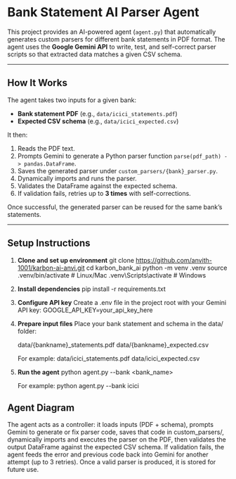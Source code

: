 # Bank Statement AI Parser Agent

This project provides an AI-powered agent (`agent.py`) that automatically generates custom parsers for different bank statements in PDF format. The agent uses the **Google Gemini API** to write, test, and self-correct parser scripts so that extracted data matches a given CSV schema.

---

## How It Works

The agent takes two inputs for a given bank:
- **Bank statement PDF** (e.g., `data/icici_statements.pdf`)
- **Expected CSV schema** (e.g., `data/icici_expected.csv`)

It then:
1. Reads the PDF text.
2. Prompts Gemini to generate a Python parser function `parse(pdf_path) -> pandas.DataFrame`.
3. Saves the generated parser under `custom_parsers/{bank}_parser.py`.
4. Dynamically imports and runs the parser.
5. Validates the DataFrame against the expected schema.
6. If validation fails, retries up to **3 times** with self-corrections.

Once successful, the generated parser can be reused for the same bank’s statements.

---

## Setup Instructions

1. **Clone and set up environment**
git clone https://github.com/anvith-1001/karbon-ai-anvi.git
cd karbon_bank_ai
python -m venv .venv
source .venv/bin/activate   # Linux/Mac
.venv\Scripts\activate      # Windows

2. **Install dependencies**
   pip install -r requirements.txt

3. **Configure API key**
   Create a .env file in the project root with your Gemini API key:
   GOOGLE_API_KEY=your_api_key_here

4. **Prepare input files**
   Place your bank statement and schema in the data/ folder:

   data/{bankname}_statements.pdf
   data/{bankname}_expected.csv

   For example:
   data/icici_statements.pdf
   data/icici_expected.csv

5. **Run the agent**
   python agent.py --bank <bank_name>

   For example:
   python agent.py --bank icici


## Agent Diagram
The agent acts as a controller: it loads inputs (PDF + schema), prompts Gemini to generate or fix parser code, saves that code in custom_parsers/, dynamically imports and executes the parser on the PDF, then validates the output DataFrame against the expected CSV schema. If validation fails, the agent feeds the error and previous code back into Gemini for another attempt (up to 3 retries). Once a valid parser is produced, it is stored for future use.
